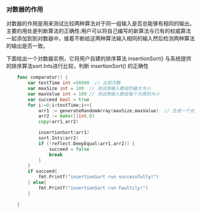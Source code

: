 ### 对数器的作用
对数器的作用是用来测试比较两种算法对于同一组输入是否总能够有相同的输出。
主要的用处是判断算法的正确性:用户可以将自己编写的新算法与已有的权威算法一起添加到到对数器中，接着不断给这两种算法输入相同的输入然后检测两种算法的输出是否一致。

下面给出一个对数器实例，它将用户自建的排序算法 insertionSort() 与系统提供的排序算法sort.Ints进行比较，判断 insertionSort() 的正确性

```go
    func comparator() {
        var testTime int =50000  // 比较次数
        var maxSize int = 100  // 测试用输入数组的最大大小
        var maxValue int = 100 // 测试用输入数组每个元素的大小
        var succeed bool = true
        for i:=0;i<testTime;i++{
            arr1 := generateRandomArray(maxSize,maxValue)  // 生成一个长度随机，元素值也随机的数组
            arr2 := make([]int,0)
            copy(arr1,arr2)

            insertionSort(arr1)
            sort.Ints(arr2)
            if (!reflect.DeepEqual(arr1,arr2)) {
                succeed = false
                break
            }
        }
        if succeed{
            fmt.Printf("insertionSort run successfully!")
        } else{
            fmt.Printf("insertionSort run Faultily!")
        }
        
    }
```